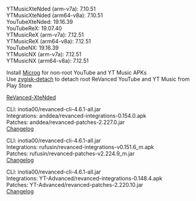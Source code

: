 YTMusicXteNded (arm-v7a): 7.10.51  
YTMusicXteNded (arm64-v8a): 7.10.51  
YouTubeXteNded: 19.16.39  
YouTubeReX: 19.07.40  
YTMusicReX (arm-v7a): 7.12.51  
YTMusicReX (arm64-v8a): 7.12.51  
YouTubeNX: 19.16.39  
YTMusicNX (arm-v7a): 7.12.51  
YTMusicNX (arm64-v8a): 7.12.51  

Install [Microg](https://github.com/ReVanced/GmsCore/releases) for non-root YouTube and YT Music APKs  
Use [zygisk-detach](https://github.com/j-hc/zygisk-detach) to detach root ReVanced YouTube and YT Music from Play Store  

[ReVanced-XteNded](https://github.com/smmahbubhossain/ReVanced-XteNded)
  
CLI: inotia00/revanced-cli-4.6.1-all.jar  
Integrations: anddea/revanced-integrations-0.154.0.apk  
Patches: anddea/revanced-patches-2.227.0.jar  
[Changelog](https://github.com/anddea/revanced-patches/releases/tag/v2.227.0)

CLI: inotia00/revanced-cli-4.6.1-all.jar  
Integrations: rufusin/revanced-integrations-v0.151.6_m.apk  
Patches: rufusin/revanced-patches-v2.224.9_m.jar  
[Changelog](https://github.com/rufusin/revanced-patches/releases/tag/v2.224.9_m)

CLI: inotia00/revanced-cli-4.6.1-all.jar  
Integrations: YT-Advanced/revanced-integrations-0.148.4.apk  
Patches: YT-Advanced/revanced-patches-2.220.10.jar  
[Changelog](https://github.com/YT-Advanced/ReX-patches/releases/tag/v2.220.10)  
